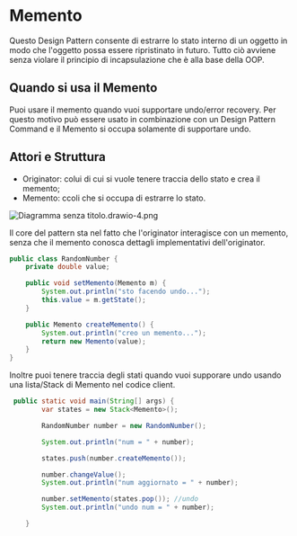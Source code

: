 # Memento 
Questo Design Pattern consente di estrarre lo stato interno di un oggetto in modo che 
l'oggetto possa essere ripristinato in futuro. Tutto ciò avviene senza violare il principio di incapsulazione
che è alla base della OOP.

## Quando si usa il Memento
Puoi usare il memento quando vuoi supportare undo/error recovery. Per questo motivo può essere usato in combinazione
con un Design Pattern Command e il Memento si occupa solamente di supportare undo.

## Attori e Struttura

- Originator: colui di cui si vuole tenere traccia dello stato e crea il memento;
- Memento: ccoli che si occupa di estrarre lo stato.

![Diagramma senza titolo.drawio-4.png](..%2F..%2F..%2F..%2FDownloads%2FDiagramma%20senza%20titolo.drawio-4.png)

Il core del pattern sta nel fatto che l'originator interagisce con un memento, senza che il memento conosca dettagli implementativi dell'originator.
```java
public class RandomNumber {
    private double value;

    public void setMemento(Memento m) {
        System.out.println("sto facendo undo...");
        this.value = m.getState();
    }

    public Memento createMemento() {
        System.out.println("creo un memento...");
        return new Memento(value);
    }
}
```

Inoltre puoi tenere traccia degli stati quando vuoi supporare undo usando una lista/Stack di Memento nel codice client.

```java
 public static void main(String[] args) {
        var states = new Stack<Memento>();

        RandomNumber number = new RandomNumber();

        System.out.println("num = " + number);

        states.push(number.createMemento());

        number.changeValue();
        System.out.println("num aggiornato = " + number);

        number.setMemento(states.pop()); //undo
        System.out.println("undo num = " + number);

    }
```